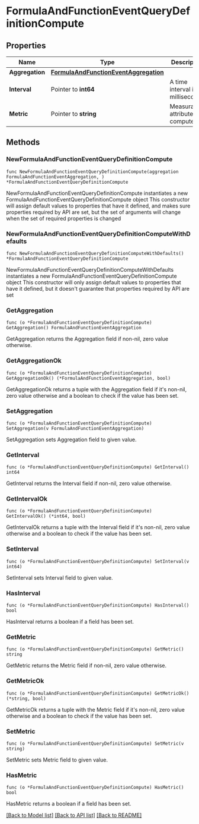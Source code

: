# FormulaAndFunctionEventQueryDefinitionCompute

## Properties

Name | Type | Description | Notes
---- | ---- | ----------- | ------
**Aggregation** | [**FormulaAndFunctionEventAggregation**](FormulaAndFunctionEventAggregation.md) |  | 
**Interval** | Pointer to **int64** | A time interval in milliseconds. | [optional] 
**Metric** | Pointer to **string** | Measurable attribute to compute. | [optional] 

## Methods

### NewFormulaAndFunctionEventQueryDefinitionCompute

`func NewFormulaAndFunctionEventQueryDefinitionCompute(aggregation FormulaAndFunctionEventAggregation, ) *FormulaAndFunctionEventQueryDefinitionCompute`

NewFormulaAndFunctionEventQueryDefinitionCompute instantiates a new FormulaAndFunctionEventQueryDefinitionCompute object
This constructor will assign default values to properties that have it defined,
and makes sure properties required by API are set, but the set of arguments
will change when the set of required properties is changed

### NewFormulaAndFunctionEventQueryDefinitionComputeWithDefaults

`func NewFormulaAndFunctionEventQueryDefinitionComputeWithDefaults() *FormulaAndFunctionEventQueryDefinitionCompute`

NewFormulaAndFunctionEventQueryDefinitionComputeWithDefaults instantiates a new FormulaAndFunctionEventQueryDefinitionCompute object
This constructor will only assign default values to properties that have it defined,
but it doesn't guarantee that properties required by API are set

### GetAggregation

`func (o *FormulaAndFunctionEventQueryDefinitionCompute) GetAggregation() FormulaAndFunctionEventAggregation`

GetAggregation returns the Aggregation field if non-nil, zero value otherwise.

### GetAggregationOk

`func (o *FormulaAndFunctionEventQueryDefinitionCompute) GetAggregationOk() (*FormulaAndFunctionEventAggregation, bool)`

GetAggregationOk returns a tuple with the Aggregation field if it's non-nil, zero value otherwise
and a boolean to check if the value has been set.

### SetAggregation

`func (o *FormulaAndFunctionEventQueryDefinitionCompute) SetAggregation(v FormulaAndFunctionEventAggregation)`

SetAggregation sets Aggregation field to given value.


### GetInterval

`func (o *FormulaAndFunctionEventQueryDefinitionCompute) GetInterval() int64`

GetInterval returns the Interval field if non-nil, zero value otherwise.

### GetIntervalOk

`func (o *FormulaAndFunctionEventQueryDefinitionCompute) GetIntervalOk() (*int64, bool)`

GetIntervalOk returns a tuple with the Interval field if it's non-nil, zero value otherwise
and a boolean to check if the value has been set.

### SetInterval

`func (o *FormulaAndFunctionEventQueryDefinitionCompute) SetInterval(v int64)`

SetInterval sets Interval field to given value.

### HasInterval

`func (o *FormulaAndFunctionEventQueryDefinitionCompute) HasInterval() bool`

HasInterval returns a boolean if a field has been set.

### GetMetric

`func (o *FormulaAndFunctionEventQueryDefinitionCompute) GetMetric() string`

GetMetric returns the Metric field if non-nil, zero value otherwise.

### GetMetricOk

`func (o *FormulaAndFunctionEventQueryDefinitionCompute) GetMetricOk() (*string, bool)`

GetMetricOk returns a tuple with the Metric field if it's non-nil, zero value otherwise
and a boolean to check if the value has been set.

### SetMetric

`func (o *FormulaAndFunctionEventQueryDefinitionCompute) SetMetric(v string)`

SetMetric sets Metric field to given value.

### HasMetric

`func (o *FormulaAndFunctionEventQueryDefinitionCompute) HasMetric() bool`

HasMetric returns a boolean if a field has been set.


[[Back to Model list]](../README.md#documentation-for-models) [[Back to API list]](../README.md#documentation-for-api-endpoints) [[Back to README]](../README.md)


